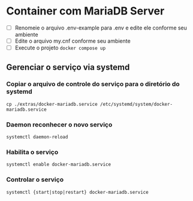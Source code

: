 # Container com MariaDB Server

- [ ] Renomeie o arquivo .env-example para .env e edite ele conforme seu ambiente
- [ ] Edite o arquivo my.cnf conforme seu ambiente
- [ ] Execute o projeto ```docker compose up```

##  Gerenciar o serviço via systemd

### Copiar o arquivo de controle do serviço para o diretório do systemd
```cp ./extras/docker-mariadb.service /etc/systemd/system/docker-mariadb.service```

### Daemon reconhecer o novo serviço
```systemctl daemon-reload```

### Habilita o serviço
```systemctl enable docker-mariadb.service```

### Controlar o serviço
```systemctl {start|stop|restart} docker-mariadb.service```